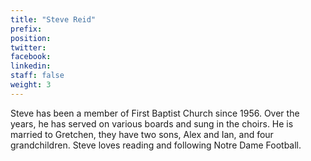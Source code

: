 ```yaml
---
title: "Steve Reid"
prefix:
position:
twitter:
facebook:
linkedin:
staff: false
weight: 3
---
```


Steve has been a member of First Baptist Church since 1956. Over the years, he has served on various boards and sung in the choirs. He is married to Gretchen, they have two sons, Alex and Ian, and four grandchildren. Steve loves reading and following Notre Dame Football.
